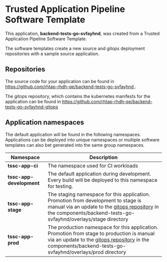 # Trusted Application Pipeline Software Template

This application, **backend-tests-go-svfayhnd**, was created from a Trusted Application Pipeline Software Template.

The software templates create a new source and gitops deployment repositories with a sample source application. 

## Repositories

The source code for your application can be found in [https://github.com/rhtap-rhdh-qe/backend-tests-go-svfayhnd ](https://github.com/rhtap-rhdh-qe/backend-tests-go-svfayhnd ).
 
The gitops repository, which contains the kubernetes manifests for the application can be found in 
[https://github.com/rhtap-rhdh-qe/backend-tests-go-svfayhnd-gitops ](https://github.com/rhtap-rhdh-qe/backend-tests-go-svfayhnd-gitops ) 

## Application namespaces 

The default application will be found in the following namespaces. Applications can be deployed into unique namespaces or multiple software templates can also bet generated into the same group namespaces.  

|  Namespace   |  Description   |  
| -------- | -------- |
| **tssc-app-ci** | The namespace used for CI workloads |
| **tssc-app-development** | The default application during development. Every build will be deployed to this namespace for testing. |
| **tssc-app-stage** | The staging namespace for this application. Promotion from development to stage is manual via an update to the [gitops repository](https://github.com/rhtap-rhdh-qe/backend-tests-go-svfayhnd-gitops ) in the components/backend-tests-go-svfayhnd/overlays/stage directory |
| **tssc-app-prod** | The production namespace for this application. Promotion from stage to production is manual via an update to the [gitops repository](https://github.com/rhtap-rhdh-qe/backend-tests-go-svfayhnd-gitops ) in the components/backend-tests-go-svfayhnd/overlays/prod directory |